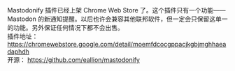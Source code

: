 <p>Mastodonify 插件已经上架 Chrome Web Store 了。这个插件只有一个功能——Mastodon 的新通知提醒。以后也许会兼容其他联邦软件，但一定会只保留这单一的功能。另外保证任何情况下都不会出售。<br />插件地址： <a href="https://chromewebstore.google.com/detail/moemfdcocgppacjkgbjmghhaeadaphdh" target="_blank" rel="nofollow noopener" translate="no"><span class="invisible">https://</span><span class="ellipsis">chromewebstore.google.com/deta</span><span class="invisible">il/moemfdcocgppacjkgbjmghhaeadaphdh</span></a><br />开源： <a href="https://github.com/eallion/mastodonify" target="_blank" rel="nofollow noopener" translate="no"><span class="invisible">https://</span><span class="">github.com/eallion/mastodonify</span><span class="invisible"></span></a></p>